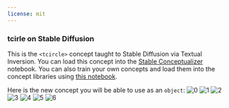 ```yaml
---
license: mit
---
```

### tcirle on Stable Diffusion
This is the `<tcircle>` concept taught to Stable Diffusion via Textual Inversion. You can load this concept into the [Stable Conceptualizer](https://colab.research.google.com/github/huggingface/notebooks/blob/main/diffusers/stable_conceptualizer_inference.ipynb) notebook. You can also train your own concepts and load them into the concept libraries using [this notebook](https://colab.research.google.com/github/huggingface/notebooks/blob/main/diffusers/sd_textual_inversion_training.ipynb).

Here is the new concept you will be able to use as an `object`:
![<tcircle> 0](https://huggingface.co/sd-concepts-library/tcirle/resolve/main/concept_images/5.jpeg)
![<tcircle> 1](https://huggingface.co/sd-concepts-library/tcirle/resolve/main/concept_images/6.jpeg)
![<tcircle> 2](https://huggingface.co/sd-concepts-library/tcirle/resolve/main/concept_images/3.jpeg)
![<tcircle> 3](https://huggingface.co/sd-concepts-library/tcirle/resolve/main/concept_images/0.jpeg)
![<tcircle> 4](https://huggingface.co/sd-concepts-library/tcirle/resolve/main/concept_images/2.jpeg)
![<tcircle> 5](https://huggingface.co/sd-concepts-library/tcirle/resolve/main/concept_images/1.jpeg)
![<tcircle> 6](https://huggingface.co/sd-concepts-library/tcirle/resolve/main/concept_images/4.jpeg)

